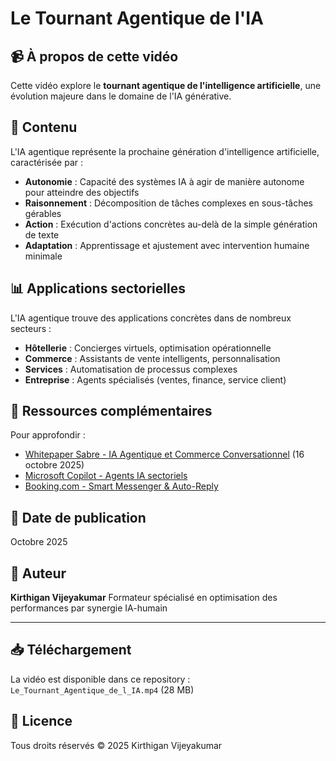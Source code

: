 # Le Tournant Agentique de l'IA

## 📹 À propos de cette vidéo

Cette vidéo explore le **tournant agentique de l'intelligence artificielle**, une évolution majeure dans le domaine de l'IA générative.

## 🎯 Contenu

L'IA agentique représente la prochaine génération d'intelligence artificielle, caractérisée par :

- **Autonomie** : Capacité des systèmes IA à agir de manière autonome pour atteindre des objectifs
- **Raisonnement** : Décomposition de tâches complexes en sous-tâches gérables
- **Action** : Exécution d'actions concrètes au-delà de la simple génération de texte
- **Adaptation** : Apprentissage et ajustement avec intervention humaine minimale

## 📊 Applications sectorielles

L'IA agentique trouve des applications concrètes dans de nombreux secteurs :

- **Hôtellerie** : Concierges virtuels, optimisation opérationnelle
- **Commerce** : Assistants de vente intelligents, personnalisation
- **Services** : Automatisation de processus complexes
- **Entreprise** : Agents spécialisés (ventes, finance, service client)

## 🔗 Ressources complémentaires

Pour approfondir :
- [Whitepaper Sabre - IA Agentique et Commerce Conversationnel](https://www.sabre.com) (16 octobre 2025)
- [Microsoft Copilot - Agents IA sectoriels](https://learn.microsoft.com/copilot)
- [Booking.com - Smart Messenger & Auto-Reply](https://news.booking.com)

## 📅 Date de publication

Octobre 2025

## 👤 Auteur

**Kirthigan Vijeyakumar**
Formateur spécialisé en optimisation des performances par synergie IA-humain

---

## 📥 Téléchargement

La vidéo est disponible dans ce repository : `Le_Tournant_Agentique_de_l_IA.mp4` (28 MB)

## 📝 Licence

Tous droits réservés © 2025 Kirthigan Vijeyakumar
